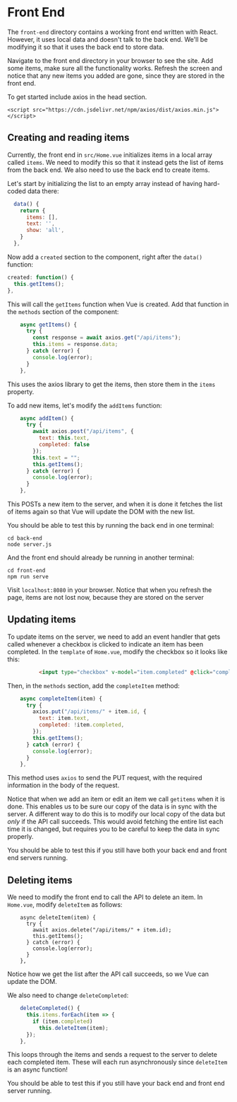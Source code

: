 # Front End

The `front-end` directory contains a working front end written with React. However,
it uses local data and doesn't talk to the back end. We'll be modifying it so that
it uses the back end to store data.

Navigate to the front end directory in your browser to see the site. Add some items, make sure all the
functionality works. Refresh the screen and notice that any new items you added
are gone, since they are stored in the front end.

To get started include axios in the head section.
```
<script src="https://cdn.jsdelivr.net/npm/axios/dist/axios.min.js"></script>
```

## Creating and reading items

Currently, the front end in `src/Home.vue` initializes items in a local array
called `items`. We need to modify this so that it instead gets the list of items
from the back end. We also need to use the back end to create items.

Let's start by initializing the list to an empty array instead of having
hard-coded data there:

```javascript
  data() {
    return {
      items: [],
      text: '',
      show: 'all',
    }
  },
```

Now add a `created` section to the component, right after the `data()` function:

```javascript
created: function() {
  this.getItems();
},
```

This will call the `getItems` function when Vue is created. Add that function in
the `methods` section of the component:

```javascript
    async getItems() {
      try {
        const response = await axios.get("/api/items");
        this.items = response.data;
      } catch (error) {
        console.log(error);
      }
    },
```

This uses the axios library to get the items, then store them in the `items` property.

To add new items, let's modify the `addItems` function:

```javascript
    async addItem() {
      try {
        await axios.post("/api/items", {
          text: this.text,
          completed: false
        });
        this.text = "";
        this.getItems();
      } catch (error) {
        console.log(error);
      }
    },
```

This POSTs a new item to the server, and when it is done it fetches the list of
items again so that Vue will update the DOM with the new list.

You should be able to test this by running the back end in one terminal:

```
cd back-end
node server.js
```

And the front end should already be running in another terminal:

```
cd front-end
npm run serve
```

Visit `localhost:8080` in your browser. Notice that when you refresh the page,
items are not lost now, because they are stored on the server

## Updating items

To update items on the server, we need to add an event handler that gets called
whenever a checkbox is clicked to indicate an item has been completed. In the
`template` of `Home.vue`, modify the checkbox so it looks like this:

```html
          <input type="checkbox" v-model="item.completed" @click="completeItem(item)" />
```

Then, in the `methods` section, add the `completeItem` method:

```javascript
    async completeItem(item) {
      try {
        axios.put("/api/items/" + item.id, {
          text: item.text,
          completed: !item.completed,
        });
        this.getItems();
      } catch (error) {
        console.log(error);
      }
    },
```

This method uses `axios` to send the PUT request, with the required information
in the body of the request.

Notice that when we add an item or edit an item we call `getitems` when it is
done.  This enables us to be sure our copy of the data is in sync with the
server. A different way to do this is to modify our local copy of the data but
*only* if the API call succeeds. This would avoid fetching the entire list each
time it is changed, but requires you to be careful to keep the data in sync
properly.

You should be able to test this if you still have both your back end and front
end servers running.

## Deleting items

We need to modify the front end to call the API to delete an item. In
`Home.vue`, modify `deleteItem` as follows:

```
    async deleteItem(item) {
      try {
        await axios.delete("/api/items/" + item.id);
        this.getItems();
      } catch (error) {
        console.log(error);
      }
    },
```

Notice how we get the list after the API call succeeds, so we Vue can update the
DOM.

We also need to change `deleteCompleted`:

```javascript
    deleteCompleted() {
      this.items.forEach(item => {
        if (item.completed)
          this.deleteItem(item);
      });
    },
```

This loops through the items and sends a request to the server to delete each
completed item. These will each run asynchronously since `deleteItem` is an
async function!

You should be able to test this if you still have your back end and front end
server running.
